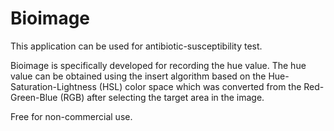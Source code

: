 # Bioimage
This application can be used for antibiotic-susceptibility test.

Bioimage is specifically developed for recording the hue value. The hue value can be obtained using the insert algorithm based on the Hue-Saturation-Lightness (HSL) color space which was converted from the Red-Green-Blue (RGB) after selecting the target area in the image.

Free for non-commercial use.
